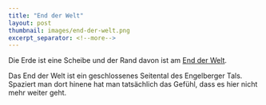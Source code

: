 ```yaml
---
title: "End der Welt"
layout: post
thumbnail: images/end-der-welt.png
excerpt_separator: <!--more-->
---
```


Die Erde ist eine Scheibe und der Rand davon ist am [End der Welt](https://s.geo.admin.ch/a00825c651).

Das End der Welt ist ein geschlossenes Seitental des Engelberger Tals. Spaziert man dort hinene hat man tatsächlich das Gefühl, dass es hier nicht mehr weiter geht.
<!--more-->